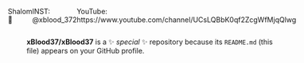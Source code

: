 
<div style="display: flex; align-items: center; justify-content: center;">
  <p>Shalom👋</p>
  <p> INST: @xblood_372</p>
  <p>YouTube: https://www.youtube.com/channel/UCsLQBbK0qf2ZcgWfMjqQlwg</p>
</div>

**xBlood37/xBlood37** is a ✨ _special_ ✨ repository because its `README.md` (this file) appears on your GitHub profile.

<!--
Here are some ideas to get you started:

- 🔭 I’m currently working on ...
- 🌱 I’m currently learning ...
- 👯 I’m looking to collaborate on ...
- 🤔 I’m looking for help with ...
- 💬 Ask me about ...
- 📫 How to reach me: ...
- 😄 Pronouns: ...
- ⚡ Fun fact: ...
-->
